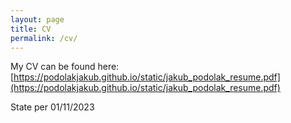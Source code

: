 ```yaml
---
layout: page
title: CV
permalink: /cv/
---
```


My CV can be found here:
[https://podolakjakub.github.io/static/jakub_podolak_resume.pdf](https://podolakjakub.github.io/static/jakub_podolak_resume.pdf)

State per 01/11/2023